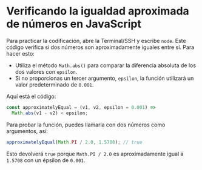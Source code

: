 # Verificando la igualdad aproximada de números en JavaScript

Para practicar la codificación, abre la Terminal/SSH y escribe `node`. Este código verifica si dos números son aproximadamente iguales entre sí. Para hacer esto:

- Utiliza el método `Math.abs()` para comparar la diferencia absoluta de los dos valores con `epsilon`.
- Si no proporcionas un tercer argumento, `epsilon`, la función utilizará un valor predeterminado de `0.001`.

Aquí está el código:

```js
const approximatelyEqual = (v1, v2, epsilon = 0.001) =>
  Math.abs(v1 - v2) < epsilon;
```

Para probar la función, puedes llamarla con dos números como argumentos, así:

```js
approximatelyEqual(Math.PI / 2.0, 1.5708); // true
```

Esto devolverá `true` porque `Math.PI / 2.0` es aproximadamente igual a `1.5708` con un épsilon de `0.001`.
